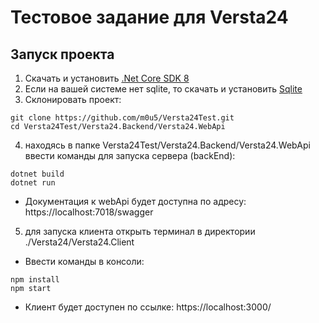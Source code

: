 # Тестовое задание для Versta24

## Запуск проекта

1. Скачать и установить [.Net Core SDK 8](https://dotnet.microsoft.com/en-us/download)
2.  Если на вашей системе нет sqlite, то скачать и установить [Sqlite](https://www.sqlite.org/download.html)
3. Cклонировать проект:
```shell
git clone https://github.com/m0u5/Versta24Test.git
cd Versta24Test/Versta24.Backend/Versta24.WebApi

```
4. находясь в папке Versta24Test/Versta24.Backend/Versta24.WebApi ввести команды для запуска сервера (backEnd): 
```shell
dotnet build
dotnet run 
```
- Документация к webApi будет доступна по адресу: https://localhost:7018/swagger

5. для запуска клиента открыть терминал в директории ./Versta24/Versta24.Client

- Ввести команды в консоли: 
```shell
npm install
npm start
```
- Клиент будет доступен по ссылке: https://localhost:3000/